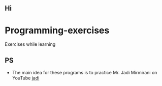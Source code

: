 ## Hi
# Programming-exercises
Exercises while learning
## PS
- The main idea for these programs is to practice Mr. Jadi Mirmirani on YouTube <a href="https://youtube.com/jadimirmirani">jadi</a>
